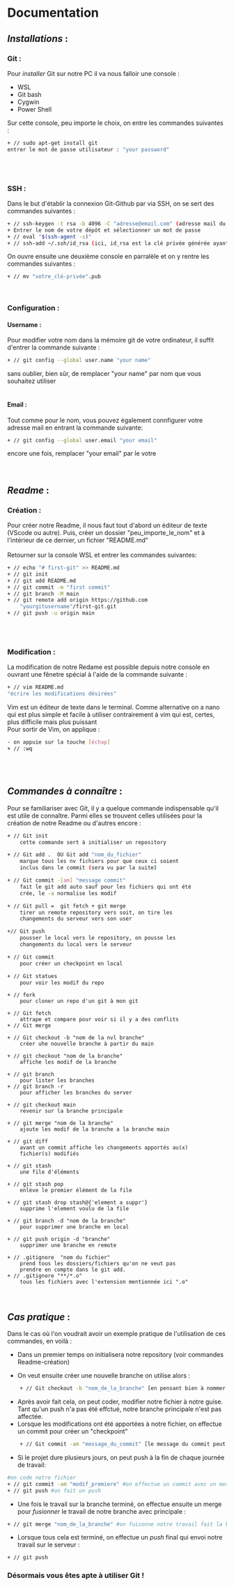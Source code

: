# **Documentation**

## _Installations_ :

### **Git :** 
Pour *installer* Git sur notre PC il va nous falloir une console :
- WSL 
- Git bash
- Cygwin
- Power Shell

Sur cette console, peu importe le choix, on entre les commandes suivantes :
```bash
+ // sudo apt-get install git 
entrer le mot de passe utilisateur : "your password"
```
</br> 
</br> 

### **SSH :**
Dans le but d'établir la connexion Git-Github par via SSH, on se sert des commandes suivantes :
```bash
+ // ssh-keygen -t rsa -b 4096 -C "adresse@email.com" (adresse mail du compte GitHub)
+ Entrer le nom de votre dépôt et sélectionner un mot de passe
+ // eval "$(ssh-agent -s)"
+ // ssh-add ~/.ssh/id_rsa (ici, id_rsa est la clé privée générée ayant l'extension ".pub" à la fin)
```
On ouvre ensuite une deuxième console en parralèle et on y rentre les commandes suivantes :
```bash
+ // mv "votre_clé-privée".pub
```
</br> 


### **Configuration :**

#### **Username :** 

Pour modifier votre nom dans la mémoire git de votre ordinateur, il suffit d'entrer la commande suivante :
```bash
+ // git config --global user.name "your name"
```
sans oublier, bien sûr, de remplacer "your name" par nom que vous souhaitez utiliser
</br> 
</br> 

#### **Email :** 
Tout comme pour le nom, vous pouvez également connfigurer votre adresse mail en entrant la commande suivante: 
```bash
+ // git config --global user.email "your email"
``` 
encore une fois, remplacer "your email" par le votre
</br> 
</br> 
</br> 

## _Readme_ :

### **Création :** 
Pour créer notre Readme, il nous faut tout d'abord un éditeur de texte (VScode ou autre). Puis, créer un dossier "peu_importe_le_nom" et à l'intérieur de ce dernier, un fichier "README.md"<br/>
<br/>
Retourner sur la console WSL et entrer les commandes suivantes: 
```bash 
+ // echo "# first-git" >> README.md
+ // git init
+ // git add README.md  
+ // git commit -m "first commit"
+ // git branch -M main
+ // git remote add origin https://github.com
    "yourgitusername"/first-git.git
+ // git push -u origin main
``` 
</br> 
</br> 

### **Modification :** 
La modification de notre Redame est possible depuis notre console en ouvrant une fênetre spécial à l'aide de la commande suivante : 
```bash
+ // vim README.md
"écrire les modifications désirées" 
```
Vim est un éditeur de texte dans le terminal. Comme alternative on a nano qui est plus simple et facile à utiliser contrairement à vim qui est, certes, plus difficile mais plus puissant 
</br>
Pour sortir de Vim, on applique :
```bash
- on appuie sur la touche [échap]
+ // :wq 
``` 
</br>
</br>

## _Commandes à connaître_ :

Pour se familiariser avec Git, il y a quelque commande indispensable qu'il est utile de connaître. Parmi elles se trouvent celles utilisées pour la création de notre Readme ou d'autres encore :

```bash
+ // Git init 
    cette commande sert à initialiser un repository
```
```bash
+ // Git add .  OU Git add "nom_du_fichier"
    marque tous les nv fichiers pour que ceux ci soient
    inclus dans le commit (sera vu par la suite)
```
```bash
+ // Git commit -[am] "message commit"
    fait le git add auto sauf pour les fichiers qui ont été
    crée, le -a normalise les modif
```

```bash
+ // Git pull =  git fetch + git merge
    tirer un remote repository vers soit, on tire les
    changements du serveur vers son user
```
```bash
+// Git push 
    pousser le local vers le repository, on pousse les
    changements du local vers le serveur
```
```bash
+ // Git commit 
    pour créer un checkpoint en local
```
```bash
+ // Git statues 
    pour voir les modif du repo
```
```
+ // fork 
    pour cloner un repo d'un git à mon git 
```
```
+ // Git fetch 
    attrape et compare pour voir si il y a des conflits
+ // Git merge 
```
```
+ // Git checkout -b "nom de la nvl branche" 
    créer uhe nouvelle branche à partir du main
```
```
+ // git checkout "nom de la branche" 
    affiche les modif de la branche
```
```
+ // git branch 
    pour lister les branches
+ // git branch -r 
    pour afficher les branches du server
```
```
+ // git checkout main 
    revenir sur la branche principale
```
```
+ // git merge "nom de la branche" 
    ajoute les modif de la branche a la branche main
```
```
+ // git diff 
    avant un commit affiche les changements apportés au(x)
    fichier(s) modifiés 
```
```
+ // git stash 
    une file d'éléments
```
```
+ // git stash pop 
    enlève le premier élément de la file
```
```
+ // git stash drop stash@{'element a suppr'} 
    supprime l'element voulu de la file
```
```
+ // git branch -d "nom de la branche"
    pour supprimer une branche en local
```
```
+ // git push origin -d "branche"
    supprimer une branche en remote
```
```
+ // .gitignore  "nom du fichier"
    prend tous les dossiers/fichiers qu'on ne veut pas
    prendre en compte dans le git add.
+ // .gitignore "**/*.o" 
    tous les fichiers avec l'extension mentionnée ici ".o"
```
</br>

## _Cas pratique_ :

Dans le cas où l'on voudrait avoir un exemple pratique de l'utilisation de ces commandes, en voilà :

- Dans un premier temps on initialisera notre repository (voir commandes Readme-création)

- On veut ensuite créer une nouvelle branche on utilise alors : 
```bash
    + // Git checkout -b "nom_de_la_branche" [en pensant bien à nommer notre branche]
```
- Après avoir fait cela, on peut coder, modifier notre fichier à notre guise.  
    Tant qu'un push n'a pas été effctué, notre branche principale n'est pas affectée.
- Lorsque les modifications ont été apportées à notre fichier, on effectue un commit pour créer un "checkpoint" 
```bash
    + // Git commit -am "message_du_commit" [le message du commit peut être first_modif ou autre]
```
- Si le projet dure plusieurs jours, on peut push à la fin de chaque journée de travail:
```bash
#on code notre fichier
+ // git commit -am "modif_premiere" #on effectue un commit avec un message correspondant 
+ // git push #on fait un push
```
- Une fois le travail sur la branche terminé, on effectue ensuite un merge pour _fusionner_ le travail de notre branche avec principale :
```bash
+ // git merge "nom_de_la_branche" #on fuisonne notre travail fait la branche entre guillemets avec la branche principale
``` 
- Lorsque tous cela est terminé, on effectue un _push_ final qui envoi notre travail sur le serveur :
```bash
+ // git push
```


### Désormais vous êtes apte à utiliser Git !  